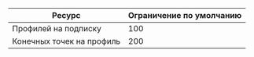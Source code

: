 Ресурс| Ограничение по умолчанию
---|---
Профилей на подписку | 100
Конечных точек на профиль| 200

<!---HONumber=August15_HO7-->